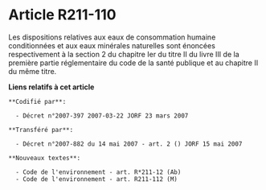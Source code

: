 # Article R211-110

Les dispositions relatives aux eaux de consommation humaine conditionnées et aux eaux minérales naturelles sont énoncées
respectivement à la section 2 du chapitre Ier du titre II du livre III de la première partie réglementaire du code de la
santé publique et au chapitre II du même titre.

**Liens relatifs à cet article**

	**Codifié par**:

	  - Décret n°2007-397 2007-03-22 JORF 23 mars 2007

	**Transféré par**:

	  - Décret n°2007-882 du 14 mai 2007 - art. 2 () JORF 15 mai 2007

	**Nouveaux textes**:

	  - Code de l'environnement - art. R*211-12 (Ab)
	  - Code de l'environnement - art. R211-112 (M)
